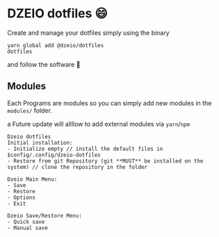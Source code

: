 # DZEIO dotfiles 😄

Create and manage your dotfiles simply using the binary

```
yarn global add @dzeio/dotfiles
dotfiles
```

and follow the software 💃

## Modules

Each Programs are modules so you can simply add new modules in the `modules/` folder.

a Future update will allllow to add external modules via `yarn`/`npm`

```
Dzeio dotfiles
Initial installation:
- Initialize empty // install the default files in $config/.config/dzeio-dotfiles
- Restore from git Repository (git **MUST** be installed on the system) // clone the repository in the folder
```

```
Dzeio Main Menu:
- Save
- Restore
- Options
- Exit
```

```
Dzeio Save/Restore Menu:
- Quick save
- Manual save
```
